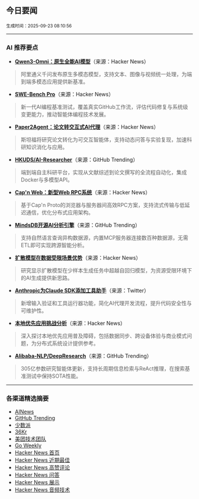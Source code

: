 ## 今日要闻

<sub> 生成时间：2025-09-23 08:10:56</sub>


---

### AI 推荐要点

- **[Qwen3-Omni：原生全能AI模型](https://news.ycombinator.com/item?id=45336989)**（来源：Hacker News）  
> 阿里通义千问发布原生多模态模型，支持文本、图像与视频统一处理，为端到端多模态应用提供新基准。

- **[SWE-Bench Pro](https://news.ycombinator.com/item?id=45335452)**（来源：Hacker News）  
> 新一代AI编程基准测试，覆盖真实GitHub工作流，评估代码修复与系统级变更能力，推动智能体编程技术发展。

- **[Paper2Agent：论文转交互式AI代理](https://news.ycombinator.com/item?id=45340133)**（来源：Hacker News）  
> 斯坦福将研究论文转化为可交互智能体，支持动态问答与实验复现，加速科研知识消化与应用。

- **[HKUDS/AI-Researcher](https://github.com/HKUDS/AI-Researcher)**（来源：GitHub Trending）  
> 端到端自主科研平台，实现从文献综述到论文撰写的全流程自动化，集成Docker与多模型API。

- **[Cap'n Web：新型Web RPC系统](https://news.ycombinator.com/item?id=45332883)**（来源：Hacker News）  
> 基于Cap'n Proto的浏览器与服务器间高效RPC方案，支持流式传输与低延迟通信，优化分布式应用架构。

- **[MindsDB开源AI分析引擎](https://github.com/mindsdb/mindsdb)**（来源：GitHub Trending）  
> 支持自然语言查询异构数据源，内置MCP服务器连接数百种数据源，无需ETL即可实现跨源智能分析。

- **[扩散模型在数据受限场景优势](https://news.ycombinator.com/item?id=45337433)**（来源：Hacker News）  
> 研究显示扩散模型在少样本生成任务中超越自回归模型，为资源受限环境下的AI生成提供新思路。

- **[Anthropic为Claude SDK添加工具助手](https://twitter.com/alexalbert__/status/1968721888487829661)**（来源：Twitter）  
> 新增输入验证和工具运行器功能，简化AI代理开发流程，提升代码安全性与可维护性。

- **[本地优先应用挑战分析](https://news.ycombinator.com/item?id=45333021)**（来源：Hacker News）  
> 深入探讨本地优先应用普及障碍，包括数据同步、跨设备体验与商业模式问题，为分布式系统设计提供参考。

- **[Alibaba-NLP/DeepResearch](https://github.com/Alibaba-NLP/DeepResearch)**（来源：GitHub Trending）  
> 305亿参数研究智能体更新，支持长周期信息检索与ReAct推理，在搜索基准测试中保持SOTA性能。

---

### 各渠道精选摘要
- [AINews](./ai_news_summary_2025-09-23.md)
- [GitHub Trending](./github_trending_2025-09-23.md)
- [少数派](./shaoshupai_2025-09-23.md)
- [36Kr](./36kr_summary_2025-09-23.md)
- [美团技术团队](./meituan_2025-09-23.md)
- [Go Weekly](./go_weekly_2025-09-23.md)
- [Hacker News 首页](./hacker_news_frontpage_2025-09-23.md)
- [Hacker News 近期最佳](./hacker_news_best_2025-09-23.md)
- [Hacker News 高赞评论](./hacker_news_top_comments_2025-09-23.md)
- [Hacker News 问答](./hacker_news_ask_2025-09-23.md)
- [Hacker News 展示](./hacker_news_show_2025-09-23.md)
- [Hacker News 音频技术](./hacker_news_audio_tech_2025-09-23.md)
